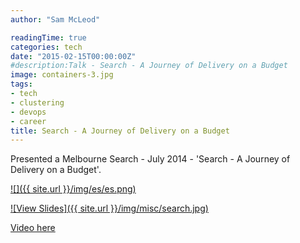 ```yaml
---
author: "Sam McLeod"

readingTime: true
categories: tech
date: "2015-02-15T00:00:00Z"
#description:Talk - Search - A Journey of Delivery on a Budget
image: containers-3.jpg
tags:
- tech
- clustering
- devops
- career
title: Search - A Journey of Delivery on a Budget
---
```



Presented a Melbourne Search - July 2014 - 'Search - A Journey of Delivery on a Budget'.

[![]({{ site.url }}/img/es/es.png)](https://smcleod.net/files/slides-Search-A-Journey-of-Delivery-on-a-Budget/)

[![View Slides]({{ site.url }}/img/misc/search.jpg)](https://smcleod.net/files/slides-Search-A-Journey-of-Delivery-on-a-Budget/)

[Video here](https://www.youtube.com/watch?v=RcXstZ4FzyE)

